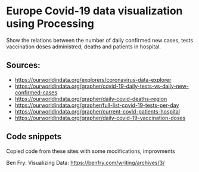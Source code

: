 # Europe Covid-19 data visualization using Processing

Show the relations between the number of daily confirmed new cases, tests vaccination doses administred, deaths and patients in hospital.

## Sources:

* https://ourworldindata.org/explorers/coronavirus-data-explorer
* https://ourworldindata.org/grapher/covid-19-daily-tests-vs-daily-new-confirmed-cases
* https://ourworldindata.org/grapher/daily-covid-deaths-region
* https://ourworldindata.org/grapher/full-list-covid-19-tests-per-day
* https://ourworldindata.org/grapher/current-covid-patients-hospital
* https://ourworldindata.org/grapher/daily-covid-19-vaccination-doses


## Code snippets

Copied code from these sites with some modifications, improvments

Ben Fry: Visualizing Data: https://benfry.com/writing/archives/3/